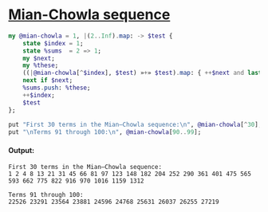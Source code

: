 [1]: https://rosettacode.org/wiki/Mian-Chowla_sequence

# [Mian-Chowla sequence][1]

```raku
my @mian-chowla = 1, |(2..Inf).map: -> $test {
    state $index = 1;
    state %sums  = 2 => 1;
    my $next;
    my %these;
    ((|@mian-chowla[^$index], $test) »+» $test).map: { ++$next and last if %sums{$_}:exists; ++%these{$_} };
    next if $next;
    %sums.push: %these;
    ++$index;
    $test
};
 
put "First 30 terms in the Mian–Chowla sequence:\n", @mian-chowla[^30];
put "\nTerms 91 through 100:\n", @mian-chowla[90..99];
```

#### Output:
```
First 30 terms in the Mian–Chowla sequence:
1 2 4 8 13 21 31 45 66 81 97 123 148 182 204 252 290 361 401 475 565 593 662 775 822 916 970 1016 1159 1312

Terms 91 through 100:
22526 23291 23564 23881 24596 24768 25631 26037 26255 27219
```